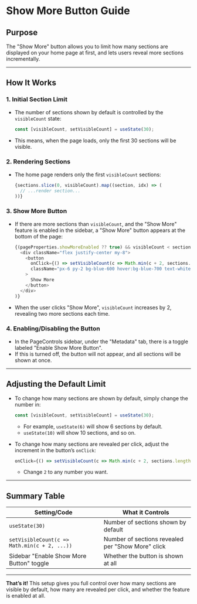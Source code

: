 # Show More Button Guide

## Purpose
The "Show More" button allows you to limit how many sections are displayed on your home page at first, and lets users reveal more sections incrementally.

---

## How It Works

### 1. Initial Section Limit
- The number of sections shown by default is controlled by the `visibleCount` state:
  ```js
  const [visibleCount, setVisibleCount] = useState(30);
  ```
- This means, when the page loads, only the first 30 sections will be visible.

### 2. Rendering Sections
- The home page renders only the first `visibleCount` sections:
  ```js
  {sections.slice(0, visibleCount).map((section, idx) => (
    // ...render section...
  ))}
  ```

### 3. Show More Button
- If there are more sections than `visibleCount`, and the "Show More" feature is enabled in the sidebar, a "Show More" button appears at the bottom of the page:
  ```js
  {(pageProperties.showMoreEnabled ?? true) && visibleCount < sections.length && (
    <div className="flex justify-center my-8">
      <button
        onClick={() => setVisibleCount(c => Math.min(c + 2, sections.length))}
        className="px-6 py-2 bg-blue-600 hover:bg-blue-700 text-white rounded-full shadow"
      >
        Show More
      </button>
    </div>
  )}
  ```
- When the user clicks "Show More", `visibleCount` increases by 2, revealing two more sections each time.

### 4. Enabling/Disabling the Button
- In the PageControls sidebar, under the "Metadata" tab, there is a toggle labeled "Enable Show More Button".
- If this is turned off, the button will not appear, and all sections will be shown at once.

---

## Adjusting the Default Limit

- To change how many sections are shown by default, simply change the number in:
  ```js
  const [visibleCount, setVisibleCount] = useState(30);
  ```
  - For example, `useState(6)` will show 6 sections by default.
  - `useState(10)` will show 10 sections, and so on.

- To change how many sections are revealed per click, adjust the increment in the button’s `onClick`:
  ```js
  onClick={() => setVisibleCount(c => Math.min(c + 2, sections.length))}
  ```
  - Change `2` to any number you want.

---

## Summary Table

| Setting/Code                                 | What it Controls                                 |
|----------------------------------------------|--------------------------------------------------|
| `useState(30)`                              | Number of sections shown by default              |
| `setVisibleCount(c => Math.min(c + 2, ...))` | Number of sections revealed per "Show More" click|
| Sidebar "Enable Show More Button" toggle     | Whether the button is shown at all               |

---

**That’s it!**
This setup gives you full control over how many sections are visible by default, how many are revealed per click, and whether the feature is enabled at all. 